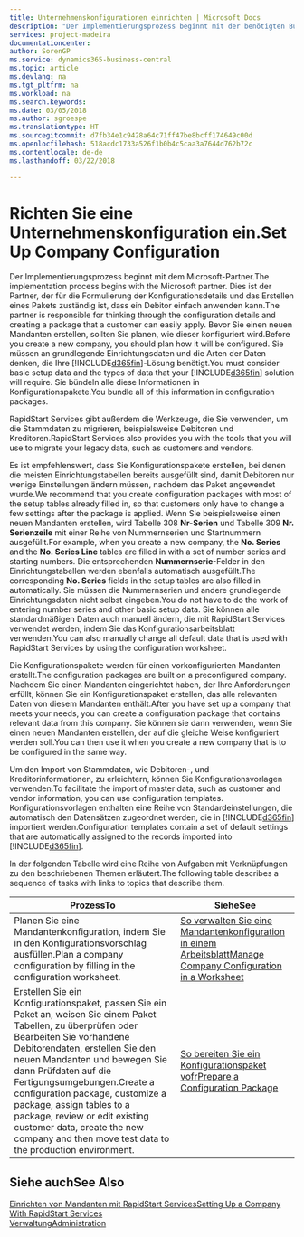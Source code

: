 ```yaml
---
title: Unternehmenskonfigurationen einrichten | Microsoft Docs
description: "Der Implementierungsprozess beginnt mit der benötigten Business Central Lösung. Sie bündeln alle diese Informationen in Konfigurationspakete."
services: project-madeira
documentationcenter: 
author: SorenGP
ms.service: dynamics365-business-central
ms.topic: article
ms.devlang: na
ms.tgt_pltfrm: na
ms.workload: na
ms.search.keywords: 
ms.date: 03/05/2018
ms.author: sgroespe
ms.translationtype: HT
ms.sourcegitcommit: d7fb34e1c9428a64c71ff47be8bcff174649c00d
ms.openlocfilehash: 518acdc1733a526f1b0b4c5caa3a7644d762b72c
ms.contentlocale: de-de
ms.lasthandoff: 03/22/2018

---
```

# <a name="set-up-company-configuration"></a><span data-ttu-id="a6d40-104">Richten Sie eine Unternehmenskonfiguration ein.</span><span class="sxs-lookup"><span data-stu-id="a6d40-104">Set Up Company Configuration</span></span>
<span data-ttu-id="a6d40-105">Der Implementierungsprozess beginnt mit dem Microsoft-Partner.</span><span class="sxs-lookup"><span data-stu-id="a6d40-105">The implementation process begins with the Microsoft partner.</span></span> <span data-ttu-id="a6d40-106">Dies ist der Partner, der für die Formulierung der Konfigurationsdetails und das Erstellen eines Pakets zuständig ist, dass ein Debitor einfach anwenden kann.</span><span class="sxs-lookup"><span data-stu-id="a6d40-106">The partner is responsible for thinking through the configuration details and creating a package that a customer can easily apply.</span></span> <span data-ttu-id="a6d40-107">Bevor Sie einen neuen Mandanten erstellen, sollten Sie planen, wie dieser konfiguriert wird.</span><span class="sxs-lookup"><span data-stu-id="a6d40-107">Before you create a new company, you should plan how it will be configured.</span></span> <span data-ttu-id="a6d40-108">Sie müssen an grundlegende Einrichtungsdaten und die Arten der Daten denken, die Ihre [!INCLUDE[d365fin](includes/d365fin_md.md)]-Lösung benötigt.</span><span class="sxs-lookup"><span data-stu-id="a6d40-108">You must consider basic setup data and the types of data that your [!INCLUDE[d365fin](includes/d365fin_md.md)] solution will require.</span></span> <span data-ttu-id="a6d40-109">Sie bündeln alle diese Informationen in Konfigurationspakete.</span><span class="sxs-lookup"><span data-stu-id="a6d40-109">You bundle all of this information in configuration packages.</span></span>

<span data-ttu-id="a6d40-110">RapidStart Services gibt außerdem die Werkzeuge, die Sie verwenden, um die Stammdaten zu migrieren, beispielsweise Debitoren und Kreditoren.</span><span class="sxs-lookup"><span data-stu-id="a6d40-110">RapidStart Services also provides you with the tools that you will use to migrate your legacy data, such as customers and vendors.</span></span>  

<span data-ttu-id="a6d40-111">Es ist empfehlenswert, dass Sie Konfigurationspakete erstellen, bei denen die meisten Einrichtungstabellen bereits ausgefüllt sind, damit Debitoren nur wenige Einstellungen ändern müssen, nachdem das Paket angewendet wurde.</span><span class="sxs-lookup"><span data-stu-id="a6d40-111">We recommend that you create configuration packages with most of the setup tables already filled in, so that customers only have to change a few settings after the package is applied.</span></span> <span data-ttu-id="a6d40-112">Wenn Sie beispielsweise einen neuen Mandanten erstellen, wird Tabelle 308 **Nr-Serien** und Tabelle 309 **Nr. Serienzeile**  mit einer Reihe von Nummernserien und Startnummern ausgefüllt.</span><span class="sxs-lookup"><span data-stu-id="a6d40-112">For example, when you create a new company, the **No. Series** and the **No. Series Line** tables are filled in with a set of number series and starting numbers.</span></span> <span data-ttu-id="a6d40-113">Die entsprechenden **Nummernserie**-Felder in den Einrichtungstabellen werden ebenfalls automatisch ausgefüllt.</span><span class="sxs-lookup"><span data-stu-id="a6d40-113">The corresponding **No. Series** fields in the setup tables are also filled in automatically.</span></span> <span data-ttu-id="a6d40-114">Sie müssen die Nummernserien und andere grundlegende Einrichtungsdaten nicht selbst eingeben.</span><span class="sxs-lookup"><span data-stu-id="a6d40-114">You do not have to do the work of entering number series and other basic setup data.</span></span> <span data-ttu-id="a6d40-115">Sie können alle standardmäßigen Daten auch manuell ändern, die mit RapidStart Services verwendet werden, indem Sie das Konfigurationsarbeitsblatt verwenden.</span><span class="sxs-lookup"><span data-stu-id="a6d40-115">You can also manually change all default data that is used with RapidStart Services by using the configuration worksheet.</span></span>  

<span data-ttu-id="a6d40-116">Die Konfigurationspakete werden für einen vorkonfigurierten Mandanten erstellt.</span><span class="sxs-lookup"><span data-stu-id="a6d40-116">The configuration packages are built on a preconfigured company.</span></span> <span data-ttu-id="a6d40-117">Nachdem Sie einen Mandanten eingerichtet haben, der Ihre Anforderungen erfüllt, können Sie ein Konfigurationspaket erstellen, das alle relevanten Daten von diesem Mandanten enthält.</span><span class="sxs-lookup"><span data-stu-id="a6d40-117">After you have set up a company that meets your needs, you can create a configuration package that contains relevant data from this company.</span></span> <span data-ttu-id="a6d40-118">Sie können sie dann verwenden, wenn Sie einen neuen Mandanten erstellen, der auf die gleiche Weise konfiguriert werden soll.</span><span class="sxs-lookup"><span data-stu-id="a6d40-118">You can then use it when you create a new company that is to be configured in the same way.</span></span>  

<span data-ttu-id="a6d40-119">Um den Import von Stammdaten, wie Debitoren-, und Kreditorinformationen, zu erleichtern, können Sie Konfigurationsvorlagen verwenden.</span><span class="sxs-lookup"><span data-stu-id="a6d40-119">To facilitate the import of master data, such as customer and vendor information, you can use configuration templates.</span></span> <span data-ttu-id="a6d40-120">Konfigurationsvorlagen enthalten eine Reihe von Standardeinstellungen, die automatisch den Datensätzen zugeordnet werden, die in [!INCLUDE[d365fin](includes/d365fin_md.md)] importiert werden.</span><span class="sxs-lookup"><span data-stu-id="a6d40-120">Configuration templates contain a set of default settings that are automatically assigned to the records imported into [!INCLUDE[d365fin](includes/d365fin_md.md)].</span></span>

<span data-ttu-id="a6d40-121">In der folgenden Tabelle wird eine Reihe von Aufgaben mit Verknüpfungen zu den beschriebenen Themen erläutert.</span><span class="sxs-lookup"><span data-stu-id="a6d40-121">The following table describes a sequence of tasks with links to topics that describe them.</span></span>

|<span data-ttu-id="a6d40-122">**Prozess**</span><span class="sxs-lookup"><span data-stu-id="a6d40-122">**To**</span></span>|<span data-ttu-id="a6d40-123">**Siehe**</span><span class="sxs-lookup"><span data-stu-id="a6d40-123">**See**</span></span>|  
|------------|-------------|  
|<span data-ttu-id="a6d40-124">Planen Sie eine Mandantenkonfiguration, indem Sie in den Konfigurationsvorschlag ausfüllen.</span><span class="sxs-lookup"><span data-stu-id="a6d40-124">Plan a company configuration by filling in the configuration worksheet.</span></span>|[<span data-ttu-id="a6d40-125">So verwalten Sie eine Mandantenkonfiguration in einem Arbeitsblatt</span><span class="sxs-lookup"><span data-stu-id="a6d40-125">Manage Company Configuration in a Worksheet</span></span>](admin-how-to-manage-company-configuration-in-a-worksheet.md)|  
|<span data-ttu-id="a6d40-126">Erstellen Sie ein Konfigurationspaket, passen Sie ein Paket an, weisen Sie einem Paket Tabellen, zu überprüfen oder Bearbeiten Sie vorhandene Debitorendaten, erstellen Sie den neuen Mandanten und bewegen Sie dann Prüfdaten auf die Fertigungsumgebungen.</span><span class="sxs-lookup"><span data-stu-id="a6d40-126">Create a configuration package, customize a package, assign tables to a package, review or edit existing customer data, create the new company and then move test data to the production environment.</span></span>|[<span data-ttu-id="a6d40-127">So bereiten Sie ein Konfigurationspaket vofr</span><span class="sxs-lookup"><span data-stu-id="a6d40-127">Prepare a Configuration Package</span></span>](admin-how-to-prepare-a-configuration-package.md)| 

## <a name="see-also"></a><span data-ttu-id="a6d40-128">Siehe auch</span><span class="sxs-lookup"><span data-stu-id="a6d40-128">See Also</span></span>  
[<span data-ttu-id="a6d40-129">Einrichten von Mandanten mit RapidStart Services</span><span class="sxs-lookup"><span data-stu-id="a6d40-129">Setting Up a Company With RapidStart Services</span></span>](admin-set-up-a-company-with-rapidstart.md)  
[<span data-ttu-id="a6d40-130">Verwaltung</span><span class="sxs-lookup"><span data-stu-id="a6d40-130">Administration</span></span>](admin-setup-and-administration.md)

